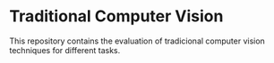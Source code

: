 # Traditional Computer Vision
 This repository contains the evaluation of tradicional computer vision techniques for different tasks.
